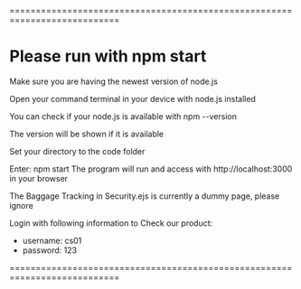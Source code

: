 ===========================================================================
# Please run with npm start

Make sure you are having the newest version of node.js

Open your command terminal in your device with node.js installed

You can check if your node.js is available with npm --version

The version will be shown if it is available

Set your directory to the code folder

Enter: npm start
The program will run and access with http://localhost:3000 in your browser

The Baggage Tracking in Security.ejs is currently a dummy page, please ignore

Login with following information to Check our product:
- username: cs01
- password: 123
  
===========================================================================
